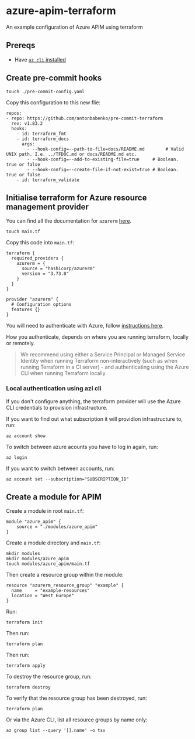 # azure-apim-terraform
An example configuration of Azure APIM using terraform

## Prereqs

- Have [`az cli` installed](https://learn.microsoft.com/en-us/cli/azure/install-azure-cli-macos)

## Create pre-commit hooks

```
touch ./pre-commit-config.yaml
```

Copy this configuration to this new flie:

```
repos:
- repo: https://github.com/antonbabenko/pre-commit-terraform
  rev: v1.83.2
  hooks:
    - id: terraform_fmt
    - id: terraform_docs
      args:
        - --hook-config=--path-to-file=docs/README.md        # Valid UNIX path. I.e. ../TFDOC.md or docs/README.md etc.
        - --hook-config=--add-to-existing-file=true     # Boolean. true or false
        - --hook-config=--create-file-if-not-exist=true # Boolean. true or false
    - id: terraform_validate
```

## Initialise terraform for Azure resource management provider

You can find all the documentation for `azurerm` [here](https://registry.terraform.io/providers/hashicorp/azurerm/latest/docs/resources/api_management).


```
touch main.tf
```

Copy this code into `main.tf`:

```
terraform {
  required_providers {
    azurerm = {
      source = "hashicorp/azurerm"
      version = "3.73.0"
    }
  }
}

provider "azurerm" {
  # Configuration options
  features {}
}
```

You will need to authenticate with Azure, follow [instructions here](https://registry.terraform.io/providers/hashicorp/azurerm/latest/docs).

How you authenticate, depends on where you are running terraform, locally or remotely.

> We recommend using either a Service Principal or Managed Service Identity when running Terraform non-interactively (such as when running Terraform in a CI server) - and authenticating using the Azure CLI when running Terraform locally.


### Local authentication using azi cli

If you don't configure anything, the terraform provider will use the Azure CLI credentials to provision infrastructure.

If you want to find out what subscription it will providion infrastructure to, run:

```
az account show
```

To switch between azure acounts you have to log in again, run:

```
az login
```

If you want to switch between accounts, run:

```
az account set --subscription="SUBSCRIPTION_ID"
```

## Create a module for APIM

Create a module in root `main.tf`:


```
module "azure_apim" {
    source = "./modules/azure_apim"
}
```

Create a module directory and `main.tf`:

```
mkdir modules
mkdir modules/azure_apim
touch modules/azure_apim/main.tf
```

Then create a resource group within the module:

```
resource "azurerm_resource_group" "example" {
  name     = "example-resources"
  location = "West Europe"
}
```

Run:

```
terraform init
```

Then run:

```
terraform plan
```

Then run:

```
terraform apply
```

To destroy the resource group, run:

```
terraform destroy
```

To verify that the resource group has been destroyed, run:

```
terraform plan
```

Or via the Azure CLI, list all resource groups by name only:

```
az group list --query '[].name' -o tsv
```
